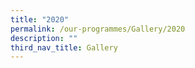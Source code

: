 ```yaml
---
title: "2020"
permalink: /our-programmes/Gallery/2020
description: ""
third_nav_title: Gallery
---
```

